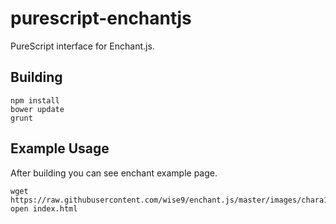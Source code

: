 # purescript-enchantjs

PureScript interface for Enchant.js.

## Building

```
npm install
bower update
grunt
```

## Example Usage

After building you can see enchant example page.

```
wget https://raw.githubusercontent.com/wise9/enchant.js/master/images/chara1.png
open index.html
```